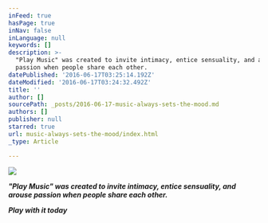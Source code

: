```yaml
---
inFeed: true
hasPage: true
inNav: false
inLanguage: null
keywords: []
description: >-
  "Play Music" was created to invite intimacy, entice sensuality, and arouse
  passion when people share each other. 
datePublished: '2016-06-17T03:25:14.192Z'
dateModified: '2016-06-17T03:24:32.492Z'
title: ''
author: []
sourcePath: _posts/2016-06-17-music-always-sets-the-mood.md
authors: []
publisher: null
starred: true
url: music-always-sets-the-mood/index.html
_type: Article

---
```

![](https://the-grid-user-content.s3-us-west-2.amazonaws.com/c66290e9-7698-4f7e-8eed-bbe825976b0a.png)

_**"Play Music" was created to invite intimacy, entice sensuality, and arouse passion when people share each other.**_

_**Play with it today**_